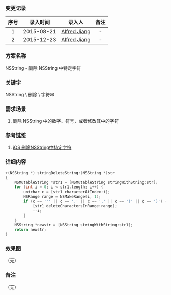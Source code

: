 ### 变更记录

| 序号 | 录入时间 | 录入人 | 备注 |
|:--------:|:--------:|:--------:|:--------:|
| 1 | 2015-08-21 | [Alfred Jiang](https://github.com/viktyz) | - |
| 2 | 2015-12-23 | [Alfred Jiang](https://github.com/viktyz) | - |

### 方案名称

NSString - 删除 NSString 中特定字符

### 关键字

NSString \ 删除 \ 字符串

### 需求场景

1. 删除 NSString 中的数字、符号，或者修改其中的字符

### 参考链接

1. [iOS 删除NSString中特定字符](http://news.tuxi.com.cn/to/kf/satmam/pdhmhd.html)

### 详细内容
```objective-c
+(NSString *) stringDeleteString:(NSString *)str
{
    NSMutableString *str1 = [NSMutableString stringWithString:str];
    for (int i = 0; i < str1.length; i++) {
        unichar c = [str1 characterAtIndex:i];
        NSRange range = NSMakeRange(i, 1);
        if (c == '"' || c == '.' || c == ',' || c == '(' || c == ')') { //此处可以是任何字符
            [str1 deleteCharactersInRange:range];
            --i;
        }
    }
    NSString *newstr = [NSString stringWithString:str1];
    return newstr;
}
```

### 效果图
（无）

### 备注
（无）